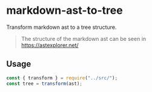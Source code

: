 # markdown-ast-to-tree

Transform markdown ast to a tree structure.

> The structure of the markdown ast can be seen in https://astexplorer.net/

## Usage

```javascript
const { transform } = require("../src/");
const tree = transform(ast);
```
